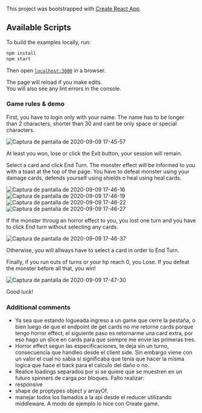 This project was bootstrapped with [Create React App](https://github.com/facebook/create-react-app).

## Available Scripts

To build the examples locally, run:

```bash
npm install
npm start
```

Then open [`localhost:3000`](http://localhost:3000) in a browser.

The page will reload if you make edits.<br />
You will also see any lint errors in the console.


### Game rules & demo

First, you have to login only with your name. The name has to be longer than 2 characters, shorter than 30 and cant be only space or special characters.

![Captura de pantalla de 2020-09-09 17-45-57](https://user-images.githubusercontent.com/43348411/92654577-66c73880-f2c6-11ea-97b4-86f46e1a6697.png)

At least you won, lose or click the Exit button, your session will remain.

Select a card and click End Turn.
The monster effect will be informed to you with a toast at the top of the page. 
You have to defeat monster using your damage cards, defends yourself using shields o heal using heal cards.


![Captura de pantalla de 2020-09-09 17-46-16](https://user-images.githubusercontent.com/43348411/92654822-cc1b2980-f2c6-11ea-91ac-fa58a7ba2662.png)
![Captura de pantalla de 2020-09-09 17-46-19](https://user-images.githubusercontent.com/43348411/92654832-cfaeb080-f2c6-11ea-9e71-5efcd30baaae.png)
![Captura de pantalla de 2020-09-09 17-46-22](https://user-images.githubusercontent.com/43348411/92654844-d3dace00-f2c6-11ea-88a3-fc97681c8d95.png)
![Captura de pantalla de 2020-09-09 17-46-27](https://user-images.githubusercontent.com/43348411/92654943-f967d780-f2c6-11ea-9989-0e2e04f23e12.png)


If the monster throug an horror effect to you, you lost one turn and you have to click End turn without selecting any cards.

![Captura de pantalla de 2020-09-09 17-46-37](https://user-images.githubusercontent.com/43348411/92654961-ff5db880-f2c6-11ea-9b2a-0376c313586a.png)

Otherwise, you will allways have to select a card in order to End Turn.

Finally, if you run outs of turns or your hp reach 0, you Lose. If you defeat the monster before all that, you win!

![Captura de pantalla de 2020-09-09 17-47-30](https://user-images.githubusercontent.com/43348411/92654969-0258a900-f2c7-11ea-96c2-6e4ea1cf0e7b.png)

Good luck!

### Additional comments

- Ya sea que estando logueada ingreso a un game que cerre la pestaña, o bien luego de que el endpoint de get cards no me retorne cards porque tengo horror effect, el siguiente paso es retornarme una card extra, por eso hago un slice en cards para que siempre me envie las primeras tres. 
- Horror effect segun las especificaciones, te deja sin un turno, consecuencia que handleo desde el client side. 
  Sin embargo viene con un valor el cual no sabia si significaba que tenia que hacer la misma logica que hace el back para el calculo del daño o no. 
- Realice loadings separados por si se quiere que se muestren en un futuro spinners de carga por bloques. 
Falto realizar:
- responsive
- shape de proptypes object y arrayOf. 
- manejar todos los llamados a la api desde el reducer utilizando middleware. A modo de ejemplo lo hice con Create game.

